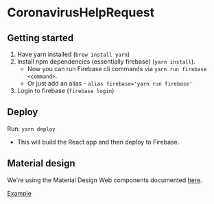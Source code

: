 # CoronavirusHelpRequest

## Getting started

1. Have yarn installed (`brew install yarn`)
1. Install npm dependencies (essentially firebase) (`yarn install`).
   - Now you can run Firebase cli commands via `yarn run firebase <command>`.
   - Or just add an alias - `alias firebase='yarn run firebase'`
1. Login to firebase (`firebase login`)

## Deploy

Run: `yarn deploy`

- This will build the React app and then deploy to Firebase.

## Material design

We're using the Material Design Web components documented
[here](https://github.com/material-components/material-components-web).

[Example](https://material-components.github.io/material-components-web-catalog/#/component/button)

